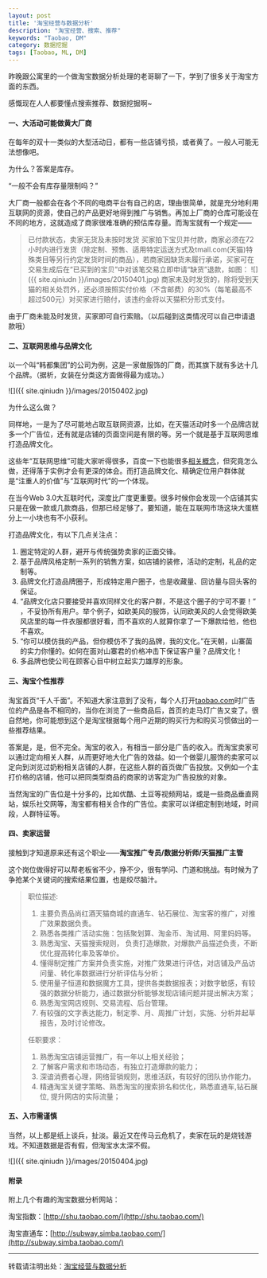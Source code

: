 ```yaml
---
layout: post
title: '淘宝经营与数据分析'
description: "淘宝经营、搜索、推荐"
keywords: "Taobao, DM"
category: 数据挖掘
tags: [Taobao, ML, DM]
---
```


昨晚跟公寓里的一个做淘宝数据分析处理的老哥聊了一下，学到了很多关于淘宝方面的东西。

感慨现在人人都要懂点搜索推荐、数据挖掘啊~

#### 一、大活动可能做黄大厂商

在每年的双十一类似的大型活动日，都有一些店铺亏损，或者黄了。一般人可能无法想像吧。

为什么？答案是库存。

“一般不会有库存量限制吗？”

大厂商一般都会在各个不同的电商平台有自己的店，理由很简单，就是充分地利用互联网的资源，使自己的产品更好地得到推广与销售。再加上厂商的仓库可能设在不同的地方，这就造成了商家很难准确的预估库存量。而淘宝就有一个规定——

<!-- more -->

> 已付款状态，卖家无货及未按时发货
买家拍下宝贝并付款，商家必须在72小时内进行发货（除定制、预售、适用特定运送方式及tmall.com(天猫)特殊类目等另行约定发货时间的商品），若商家因缺货未履行承诺，买家可在交易生成后在“已买到的宝贝”中对该笔交易立即申请“缺货”退款，如图：
![]({{ site.qiniudn }}/images/20150401.jpg)
商家未及时发货的，除将受到天猫的相关处罚外，还必须按照实付价格（不含邮费）的30%（每笔最高不超过500元）对买家进行赔付，该违约金将以天猫积分形式支付。

由于厂商未能及时发货，买家即可自行索赔。（以后碰到这类情况可以自己申请退款哦）

#### 二、互联网思维与品牌文化

以一个叫“韩都集团”的公司为例，这是一家做服饰的厂商，而其旗下就有多达十几个品牌。（据析，女装在分类这方面做得最为成功。）

![]({{ site.qiniudn }}/images/20150402.jpg)

为什么这么做？

同样地，一是为了尽可能地占取互联网资源，比如，在天猫活动时多一个品牌店就多一个广告位，还有就是店铺的页面空间是有限的等。另一个就是基于互联网思维打造品牌文化。

这些年“互联网思维”可能大家听得很多，百度一下也能很多[相关概念](http://baike.baidu.com/subview/10968540/13580621.htm)，但究竟怎么做，还得落于实例才会有更深的体会。而打造品牌文化、精确定位用户群体就是“注重人的价值”与“互联网时代”的一个体现。

在当今Web 3.0大互联时代，深度比广度更重要。很多时候你会发现一个店铺其实只是在做一款或几款商品，但那已经足够了。要知道，能在互联网市场这块大蛋糕分上一小块也有不小获利。

打造品牌文化，有以下几点关注点：

1. 圈定特定的人群，避开与传统强势卖家的正面交锋。
2. 基于品牌风格定制一系列的销售方案，如店铺的装修，活动的定制，礼品的定制等。
3. 品牌文化打造品牌圈子，形成特定用户圈子，也是收藏量、回访量与回头客的保证。
4. “品牌文化店只要接受并喜欢同样文化的客户群，不是这个圈子的宁可不要！” ，不妥协所有用户。举个例子，如欧美风的服饰，认同欧美风的人会觉得欧美风店里的每一件衣服都很好看，而不喜欢的人就算你拿了一下爆款给他，他也不喜欢。
5. “你可以模仿我的产品，但你模仿不了我的品牌，我的文化。”在天朝，山寨菌的实力你懂的。如何在面对山寨君的价格冲击下保证客户量？品牌文化！
6. 多品牌也使公司在顾客心目中树立起实力雄厚的形象。

#### 三、淘宝个性推荐

淘宝首页“千人千面”。不知道大家注意到了没有，每个人打开[taobao.com](http://taobao.com)时广告位的产品是各不相同的，当你在浏览了一些商品后，首页的走马灯广告又变了。很自然地，你可能想到这个是淘宝根据每个用户近期的购买行为和购买习惯做出的一些推荐结果。

答案是，是，但不完全。淘宝的收入，有相当一部分是广告的收入。而淘宝卖家可以通过定向相关人群，从而更好地大化广告的效益。如一个做婴儿服饰的卖家可以定向到浏览过奶粉相关店铺的人群，在这些人群的首页做广告投放。又例如一个主打价格的店铺，他可以把同类型商品的商家的访客定为广告投放的对象。

当然淘宝的广告位是十分多的，比如优酷、土豆等视频网站，或是一些商品垂直网站，娱乐社交网等，淘宝都有相关合作的广告位。卖家可以详细定制到地域，时间段，人群特征等。

#### 四、卖家运营

接触到才知道原来还有这个职业——**淘宝推广专员/数据分析师/天猫推广主管**

这个岗位做得好可以帮老板省不少，挣不少，很有学问、门道和挑战。有时候为了争抢某个关键词的搜索结果位置，也是绞尽脑汁。

> 职位描述:
> 
> 1. 主要负责品尚红酒天猫商城的直通车、钻石展位、淘宝客的推广，对推广效果数据负责。 
> 2. 熟悉各类推广活动实施：包括聚划算、淘金币、淘试用、阿里妈妈等。 
> 3. 熟悉淘宝、天猫搜索规则， 负责打造爆款，对爆款产品描述负责，不断优化提高转化率及客单价。 
> 4. 懂得制定推广方案并负责实施，对推广效果进行评估，对店铺及产品访问量、转化率数据进行分析评估与分析； 
> 5. 使用量子恒道和数据魔方工具，提供各类数据报表；对数字敏感，有较强的数据分析能力，通过数据分析能够发现店铺问题并提出解决方案； 
> 6. 熟悉淘宝网店规则、交易流程、后台管理。 
> 7. 有较强的文字表达能力，制定季、月、周推广计划，实施、分析并起草报告，及时讨论修改。
>  
> 任职要求： 
>
> 1. 熟悉淘宝店铺运营推广，有一年以上相关经验； 
> 2. 了解客户需求和市场动态，有独立打造爆款的能力； 
> 3. 深谙消费者心理，网络营销规则，思维活跃，有较好的团队协作能力。 
> 4. 精通淘宝关键字策略、熟悉淘宝的搜索排名和优化，熟悉直通车,钻石展位, 提升网店的实际流量；

#### 五、入市需谨慎

当然，以上都是纸上谈兵，扯淡。最近又在传马云危机了，卖家在玩的是烧钱游戏。不知道数据是否有假，但淘宝水太深不假。

![]({{ site.qiniudn }}/images/20150404.jpg)

#### 附录

附上几个有趣的淘宝数据分析网站：

淘宝指数：[http://shu.taobao.com/](http://shu.taobao.com/)

淘宝直通车：[http://subway.simba.taobao.com/](http://subway.simba.taobao.com/)

------

转载请注明出处：[淘宝经营与数据分析](http://yabuhoo.com/taobao-business.html)